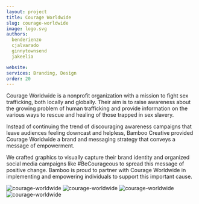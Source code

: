 ```yaml
---
layout: project
title: Courage Worldwide
slug: courage-worldwide
image: logo.svg 
authors:
  benderienzo
  cjalvarado
  ginnytownsend
  jakeelia

website: 
services: Branding, Design
order: 20
---
```


Courage Worldwide is a nonprofit organization with a mission to fight sex trafficking, both locally and globally. Their aim is to raise awareness about the growing problem of human trafficking and  provide information on the various ways to rescue and healing of those trapped in sex slavery. 

Instead of continuing the trend of discouraging awareness campaigns that leave audiences feeling downcast and helpless, Bamboo Creative provided Courage Worldwide a brand and messaging strategy that conveys a message of empowerment.  

We crafted graphics to visually capture their brand identity and organized social media campaigns like #BeCourageous to spread this message of positive change. Bamboo is proud to partner with Courage Worldwide in implementing and empowering individuals to support this important cause.

![courage-worldwide](/images/client-assets/{{page.slug}}/01.jpg)
![courage-worldwide](/images/client-assets/{{page.slug}}/02.jpg)
![courage-worldwide](/images/client-assets/{{page.slug}}/03.jpg)
![courage-worldwide](/images/client-assets/{{page.slug}}/04.jpg)
